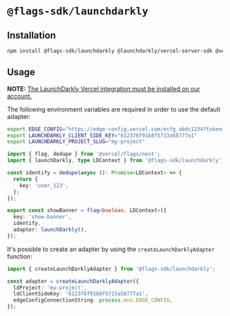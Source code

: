 # `@flags-sdk/launchdarkly`

## Installation

```sh
npm install @flags-sdk/launchdarkly @launchdarkly/vercel-server-sdk @vercel/edge-config
```

## Usage

**NOTE:** [The LaunchDarkly Vercel integration must be installed on our account.](https://vercel.com/integrations/launchdarkly)

The following environment variables are required in order to use the default adapter:

```sh
export EDGE_CONFIG="https://edge-config.vercel.com/ecfg_abdc1234?token=xxx-xxx-xxx" # Provided by Vercel when connecting an Edge Config to the project
export LAUNCHDARKLY_CLIENT_SIDE_KEY="612376f91b8f5713a58777a1"
export LAUNCHDARKLY_PROJECT_SLUG="my-project"
```

```ts
import { flag, dedupe } from '@vercel/flags/next';
import { launchDarkly, type LDContext } from '@flags-sdk/launchdarkly';

const identify = dedupe(async (): Promise<LDContext> => {
  return {
    key: 'user_123',
  };
});

export const showBanner = flag<boolean, LDContext>({
  key: 'show-banner',
  identify,
  adapter: launchDarkly(),
});
```

It's possible to create an adapter by using the `createLaunchDarklyAdapter` function:

```ts
import { createLaunchDarklyAdapter } from '@flags-sdk/launchdarkly';

const adapter = createLaunchDarklyAdapter({
  ldProject: 'my-project',
  ldClientSideKey: '612376f91b8f5713a58777a1',
  edgeConfigConnectionString: process.env.EDGE_CONFIG,
});
```
